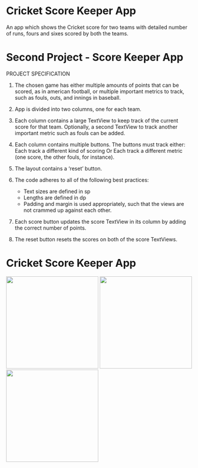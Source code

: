 # Cricket Score Keeper App
An app which shows the Cricket score for two teams with detailed number of runs, fours and sixes scored by both the teams.

# Second Project - Score Keeper App

PROJECT SPECIFICATION

1. The chosen game has either multiple amounts of points that can be scored, as in american football, or multiple important metrics to track, such as fouls, outs, and innings in baseball. 

2. App is divided into two columns, one for each team.

3. Each column contains a large TextView to keep track of the current score for that team.
   Optionally, a second TextView to track another important metric such as fouls can be added. 

4. Each column contains multiple buttons. The buttons must track either:
   Each track a different kind of scoring
   Or 
   Each track a different metric (one score, the other fouls, for instance). 
   
5. The layout contains a ‘reset’ button.

6. The code adheres to all of the following best practices:
   * Text sizes are defined in sp
   * Lengths are defined in dp
   * Padding and margin is used appropriately, such that the views are not crammed up against each other.
   
7. Each score button updates the score TextView in its column by adding the correct number of points.

8. The reset button resets the scores on both of the score TextViews.



# Cricket Score Keeper App 
<img src="https://user-images.githubusercontent.com/38148871/47831201-ecdad580-dd65-11e8-87e7-8901f454ece8.png" width=250> <img src="https://user-images.githubusercontent.com/38148871/47831202-ecdad580-dd65-11e8-9686-2ebdea5a6f37.png" width=250> <img src="https://user-images.githubusercontent.com/38148871/47831203-ecdad580-dd65-11e8-9179-6d6429bb6ac5.png" width=250>


